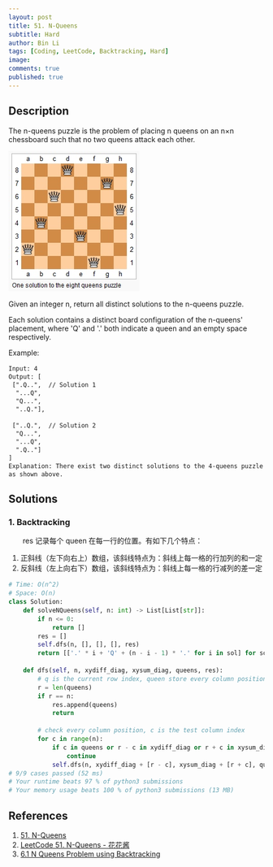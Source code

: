 ```yaml
---
layout: post
title: 51. N-Queens
subtitle: Hard
author: Bin Li
tags: [Coding, LeetCode, Backtracking, Hard]
image: 
comments: true
published: true
---
```


## Description
The n-queens puzzle is the problem of placing n queens on an n×n chessboard such that no two queens attack each other.

![](/img/media/15634559500760.jpg)


Given an integer n, return all distinct solutions to the n-queens puzzle.

Each solution contains a distinct board configuration of the n-queens' placement, where 'Q' and '.' both indicate a queen and an empty space respectively.

Example:
```
Input: 4
Output: [
 [".Q..",  // Solution 1
  "...Q",
  "Q...",
  "..Q."],

 ["..Q.",  // Solution 2
  "Q...",
  "...Q",
  ".Q.."]
]
Explanation: There exist two distinct solutions to the 4-queens puzzle as shown above.
```

## Solutions
### 1. Backtracking
　　res 记录每个 queen 在每一行的位置。有如下几个特点：
1. 正斜线（左下向右上）数组，该斜线特点为：斜线上每一格的行加列的和一定
2. 反斜线（左上向右下）数组，该斜线特点为：斜线上每一格的行减列的差一定

```python
# Time: O(n^2)
# Space: O(n)
class Solution:
    def solveNQueens(self, n: int) -> List[List[str]]:
        if n <= 0:
            return []
        res = []
        self.dfs(n, [], [], [], res)
        return [['.' * i + 'Q' + (n - i - 1) * '.' for i in sol] for sol in res]
    
    def dfs(self, n, xydiff_diag, xysum_diag, queens, res):
        # q is the current row index, queen store every column position of a queen
        r = len(queens)
        if r == n:
            res.append(queens)
            return
        
        # check every column position, c is the test column index
        for c in range(n):
            if c in queens or r - c in xydiff_diag or r + c in xysum_diag:
                continue
            self.dfs(n, xydiff_diag + [r - c], xysum_diag + [r + c], queens + [c], res)
# 9/9 cases passed (52 ms)
# Your runtime beats 97 % of python3 submissions
# Your memory usage beats 100 % of python3 submissions (13 MB)
```

## References
1. [51. N-Queens](https://leetcode.com/problems/n-queens/)
2. [LeetCode 51. N-Queens - 花花酱](https://www.youtube.com/watch?v=Xa-yETqFNEQ)
3. [6.1 N Queens Problem using Backtracking](https://www.youtube.com/watch?v=xFv_Hl4B83A)